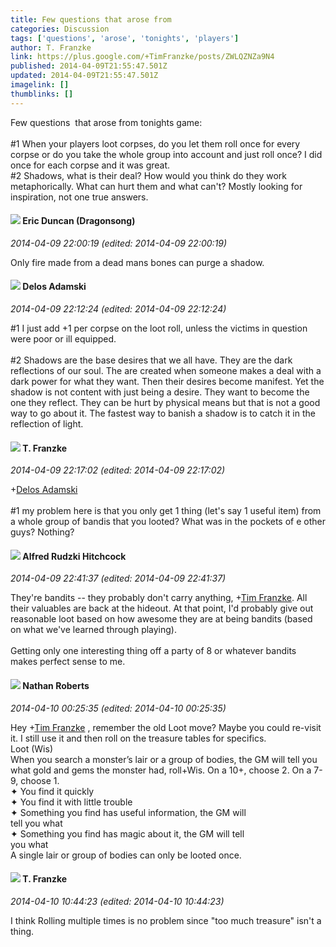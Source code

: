```yaml
---
title: Few questions that arose from
categories: Discussion
tags: ['questions', 'arose', 'tonights', 'players']
author: T. Franzke
link: https://plus.google.com/+TimFranzke/posts/ZWLQZNZa9N4
published: 2014-04-09T21:55:47.501Z
updated: 2014-04-09T21:55:47.501Z
imagelink: []
thumblinks: []
---
```


Few questions  that arose from tonights game: <br /><br />#1 When your players loot corpses, do you let them roll once for every corpse or do you take the whole group into account and just roll once? I did once for each corpse and it was great. <br />#2 Shadows, what is their deal? How would you think do they work metaphorically. What can hurt them and what can&#39;t? Mostly looking for inspiration, not one true answers. 
<div id='comment z12qujsbduzzfhey204chrfb3r3xupugn5o'>
  <h4><img src='{{site.baseurl}}//images/avatars/109931133667795594746_photo.jpg'> Eric Duncan (Dragonsong)</h4>
      <p><cite>2014-04-09 22:00:19 (edited: 2014-04-09 22:00:19)</cite></p>
        <p>Only fire made from a dead mans bones can purge a shadow.</p>
</div>
        

<div id='comment z12qujsbduzzfhey204chrfb3r3xupugn5o'>
  <h4><img src='{{site.baseurl}}//images/avatars/112189206383181484786_photo.jpg'> Delos Adamski</h4>
      <p><cite>2014-04-09 22:12:24 (edited: 2014-04-09 22:12:24)</cite></p>
        <p>#1 I just add +1 per corpse on the loot roll, unless the victims in question were poor or ill equipped.<br /><br />#2 Shadows are the base desires that we all have. They are the dark reflections of our soul. The are created when someone makes a deal with a dark power for what they want. Then their desires become manifest. Yet the shadow is not content with just being a desire. They want to become the one they reflect. They can be hurt by physical means but that is not a good way to go about it. The fastest way to banish a shadow is to catch it in the reflection of light.</p>
</div>
        

<div id='comment z12qujsbduzzfhey204chrfb3r3xupugn5o'>
  <h4><img src='{{site.baseurl}}//images/avatars/110330901807759406775_photo.jpg'> T. Franzke</h4>
      <p><cite>2014-04-09 22:17:02 (edited: 2014-04-09 22:17:02)</cite></p>
        <p><span class="proflinkWrapper"><span class="proflinkPrefix">+</span><a class="proflink" href="https://plus.google.com/112189206383181484786" oid="112189206383181484786">Delos Adamski</a></span><br /><br />#1 my problem here is that you only get 1 thing (let&#39;s say 1 useful item) from a whole group of bandis that you looted? What was in the pockets of e other guys? Nothing?</p>
</div>
        

<div id='comment z12qujsbduzzfhey204chrfb3r3xupugn5o'>
  <h4><img src='{{site.baseurl}}//images/avatars/100812462809734403456_photo.jpg'> Alfred Rudzki Hitchcock</h4>
      <p><cite>2014-04-09 22:41:37 (edited: 2014-04-09 22:41:37)</cite></p>
        <p>They&#39;re bandits -- they probably don&#39;t carry anything, <span class="proflinkWrapper"><span class="proflinkPrefix">+</span><a class="proflink" href="https://plus.google.com/110330901807759406775" oid="110330901807759406775">Tim Franzke</a></span>. All their valuables are back at the hideout. At that point, I&#39;d probably give out reasonable loot based on how awesome they are at being bandits (based on what we&#39;ve learned through playing).<br /><br />Getting only one interesting thing off a party of 8 or whatever bandits makes perfect sense to me.</p>
</div>
        

<div id='comment z12qujsbduzzfhey204chrfb3r3xupugn5o'>
  <h4><img src='{{site.baseurl}}//images/avatars/117646243340764868749_photo.jpg'> Nathan Roberts</h4>
      <p><cite>2014-04-10 00:25:35 (edited: 2014-04-10 00:25:35)</cite></p>
        <p>Hey <span class="proflinkWrapper"><span class="proflinkPrefix">+</span><a class="proflink" href="https://plus.google.com/110330901807759406775" oid="110330901807759406775">Tim Franzke</a></span> , remember the old Loot move? Maybe you could re-visit it. I still use it and then roll on the treasure tables for specifics.<br />Loot (Wis)<br />When you search a monster’s lair or a group of bodies, the GM will tell you what gold and gems the monster had, roll+Wis. On a 10+, choose 2. On a 7-9, choose 1.<br />✦ You find it quickly<br />✦ You find it with little trouble<br />✦ Something you find has useful information, the GM will<br />tell you what<br />✦ Something you find has magic about it, the GM will tell<br />you what<br />A single lair or group of bodies can only be looted once.</p>
</div>
        

<div id='comment z12qujsbduzzfhey204chrfb3r3xupugn5o'>
  <h4><img src='{{site.baseurl}}//images/avatars/110330901807759406775_photo.jpg'> T. Franzke</h4>
      <p><cite>2014-04-10 10:44:23 (edited: 2014-04-10 10:44:23)</cite></p>
        <p>I think Rolling multiple times is no problem since &quot;too much treasure&quot; isn&#39;t a thing.</p>
</div>
        